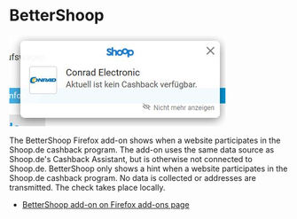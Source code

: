 # BetterShoop

![](.github/screenshot.jpg)

The BetterShoop Firefox add-on shows when a website participates in the Shoop.de cashback program. The add-on uses the same data source as Shoop.de's Cashback Assistant, but is otherwise not connected to Shoop.de. BetterShoop only shows a hint when a website participates in the Shoop.de cashback program. No data is collected or addresses are transmitted. The check takes place locally.

* [BetterShoop add-on on Firefox add-ons page](https://addons.mozilla.org/en-US/firefox/addon/bettershoop/)
